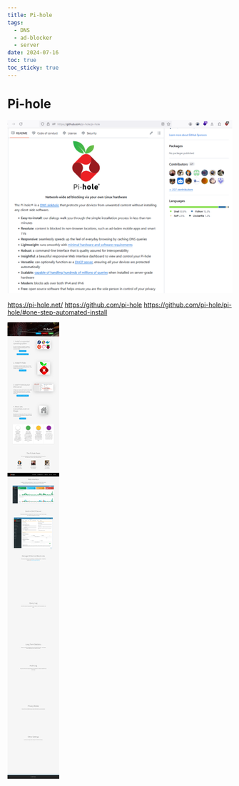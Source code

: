 ```yaml
---
title: Pi-hole
tags:
  - DNS
  - ad-blocker
  - server
date: 2024-07-16
toc: true
toc_sticky: true
---
```


# Pi-hole 

![](../_asset/2024-07-16_image_1.png)

https://pi-hole.net/
https://github.com/pi-hole
https://github.com/pi-hole/pi-hole/#one-step-automated-install

![](../_asset/2024-07-16_image_2.png)